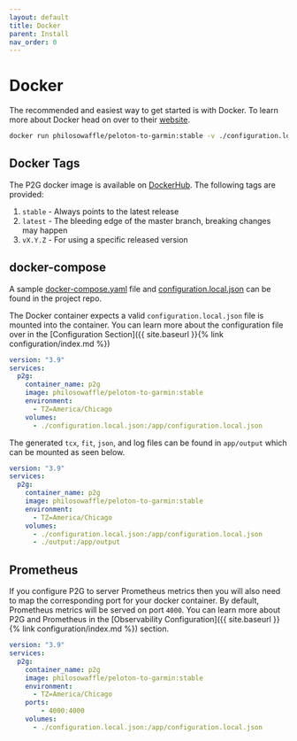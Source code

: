 ```yaml
---
layout: default
title: Docker
parent: Install
nav_order: 0
---
```


# Docker

The recommended and easiest way to get started is with Docker. To learn more about Docker head on over to their [website](https://www.docker.com/).

```bash
docker run philosowaffle/peloton-to-garmin:stable -v ./configuration.local.json:/app/configuration.local.json -v ./output:/app/output
```

## Docker Tags

The P2G docker image is available on [DockerHub](https://hub.docker.com/r/philosowaffle/peloton-to-garmin). The following tags are provided:

1. `stable` - Always points to the latest release
1. `latest` - The bleeding edge of the master branch, breaking changes may happen
1. `vX.Y.Z` - For using a specific released version

## docker-compose

A sample [docker-compose.yaml](https://github.com/philosowaffle/peloton-to-garmin/blob/master/docker/docker-compose.yaml) file and [configuration.local.json](https://github.com/philosowaffle/peloton-to-garmin/blob/master/configuration.example.json) can be found in the project repo.

The Docker container expects a valid `configuration.local.json` file is mounted into the container. You can learn more about the configuration file over in the [Configuration Section]({{ site.baseurl }}{% link configuration/index.md %})

```yaml
version: "3.9"
services:
  p2g:
    container_name: p2g
    image: philosowaffle/peloton-to-garmin:stable
    environment:
      - TZ=America/Chicago
    volumes:
      - ./configuration.local.json:/app/configuration.local.json
```

The generated `tcx`, `fit`, `json`, and log files can be found in `app/output` which can be mounted as seen below.

```yaml
version: "3.9"
services:
  p2g:
    container_name: p2g
    image: philosowaffle/peloton-to-garmin:stable
    environment:
      - TZ=America/Chicago
    volumes:
      - ./configuration.local.json:/app/configuration.local.json
      - ./output:/app/output
```

## Prometheus

If you configure P2G to server Prometheus metrics then you will also need to map the corresponding port for your docker container. By default, Prometheus metrics will be served on port `4000`. You can learn more about P2G and Prometheus in the [Observability Configuration]({{ site.baseurl }}{% link configuration/index.md %}) section.

```yaml
version: "3.9"
services:
  p2g:
    container_name: p2g
    image: philosowaffle/peloton-to-garmin:stable
    environment:
      - TZ=America/Chicago
    ports:
        - 4000:4000
    volumes:
      - ./configuration.local.json:/app/configuration.local.json
```

